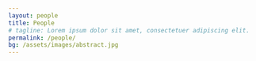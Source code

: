 ```yaml
---
layout: people
title: People
# tagline: Lorem ipsum dolor sit amet, consectetuer adipiscing elit.
permalink: /people/
bg: /assets/images/abstract.jpg
---
```

